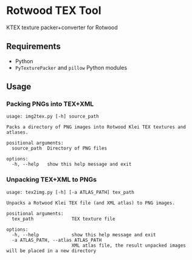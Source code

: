 # Rotwood TEX Tool

KTEX texture packer+converter for Rotwood

## Requirements

- Python
- `PyTexturePacker` and `pillow` Python modules

## Usage

### Packing PNGs into TEX+XML

```shell
usage: img2tex.py [-h] source_path

Packs a directory of PNG images into Rotwood Klei TEX textures and atlases.

positional arguments:
  source_path  Directory of PNG files

options:
  -h, --help   show this help message and exit
```

### Unpacking TEX+XML to PNGs

```shell
usage: tex2img.py [-h] [-a ATLAS_PATH] tex_path

Unpacks a Rotwood Klei TEX file (and XML atlas) to PNG images.

positional arguments:
  tex_path              TEX texture file

options:
  -h, --help            show this help message and exit
  -a ATLAS_PATH, --atlas ATLAS_PATH
                        XML atlas file, the result unpacked images will be placed in a new directory
```

